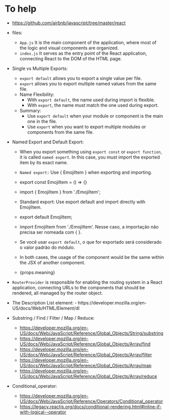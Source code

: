 # To help
* https://github.com/airbnb/javascript/tree/master/react

* files:
    - `App.js` It is the main component of the application, where most of the logic and visual components are organized.
    - `index.js` It serves as the entry point of the React application, connecting React to the DOM of the HTML page.

* Single vs Multiple Exports:
    - `export default` allows you to export a single value per file.
    - `export` allows you to export multiple named values from the same file.
    - Name Flexibility:
        - With `export default`, the name used during import is flexible.
        - With `export`, the name must match the one used during export.
    - Summary:
        - Use `export default` when your module or component is the main one in the file.
        - Use `export` when you want to export multiple modules or components from the same file.

* Named Export and Default Export:
    - When you export something using `export const` or `export function`, it is called `named export`. In this case, you must import the exported item by its exact name.
    - `Named export:` Use { EmojiItem } when exporting and importing.
    - export const EmojiItem = () => {}
    - import { EmojiItem } from './EmojiItem';

    - Standard export: Use export default and import directly with EmojiItem.
    - export default EmojiItem;
    - import EmojiItem from './EmojiItem'. Nesse caso, a importação não precisa ser nomeada com { }.
    - Se você usar `export default`, o que for exportado será considerado o valor padrão do módulo.

    - In both cases, the usage of the component would be the same within the JSX of another component.
    - <p>{props.meaning}</p>

* `RouterProvider` is responsible for enabling the routing system in a React application, connecting URLs to the components that should be rendered, all managed by the router object.

* <dl> The Description List element: 
    - https://developer.mozilla.org/en-US/docs/Web/HTML/Element/dl

* Substring / Find / Filter / Map / Reduce: 
    - https://developer.mozilla.org/en-US/docs/Web/JavaScript/Reference/Global_Objects/String/substring
    - https://developer.mozilla.org/en-US/docs/Web/JavaScript/Reference/Global_Objects/Array/find
    - https://developer.mozilla.org/en-US/docs/Web/JavaScript/Reference/Global_Objects/Array/filter
    - https://developer.mozilla.org/en-US/docs/Web/JavaScript/Reference/Global_Objects/Array/map 
    - https://developer.mozilla.org/en-US/docs/Web/JavaScript/Reference/Global_Objects/Array/reduce

* Conditional_operator:
    - https://developer.mozilla.org/en-US/docs/Web/JavaScript/Reference/Operators/Conditional_operator
    - https://legacy.reactjs.org/docs/conditional-rendering.html#inline-if-with-logical--operator

    